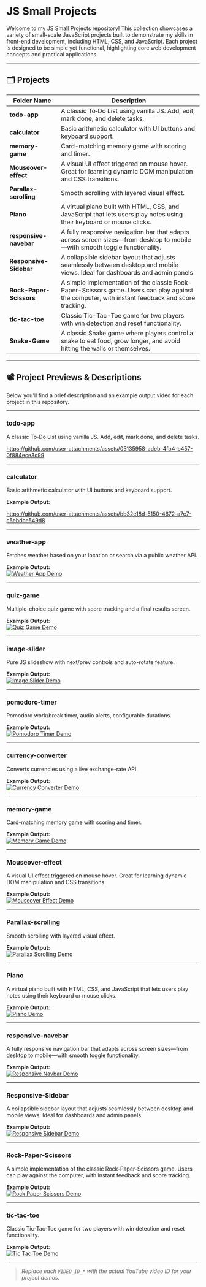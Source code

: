 # JS Small Projects

Welcome to my JS Small Projects repository! This collection showcases a variety of small-scale JavaScript projects built to demonstrate my skills in front-end development, including HTML, CSS, and JavaScript. 
Each project is designed to be simple yet functional, highlighting core web development concepts and practical applications.

---

## 🗂 Projects

| Folder Name            | Description                                                                 | 
|------------------------|-----------------------------------------------------------------------------|
| **todo-app**           | A classic To‑Do List using vanilla JS. Add, edit, mark done, and delete tasks. | 
| **calculator**         | Basic arithmetic calculator with UI buttons and keyboard support.            | 
| **memory-game**        | Card-matching memory game with scoring and timer.                            | 
| **Mouseover-effect**   | A visual UI effect triggered on mouse hover. Great for learning dynamic DOM manipulation and CSS transitions.|
| **Parallax-scrolling** | Smooth scrolling with layered visual effect.|
| **Piano**              | A virtual piano built with HTML, CSS, and JavaScript that lets users play notes using their keyboard or mouse clicks.|
| **responsive-navebar** |A fully responsive navigation bar that adapts across screen sizes—from desktop to mobile—with smooth toggle functionality.|
| **Responsive-Sidebar**   |A collapsible sidebar layout that adjusts seamlessly between desktop and mobile views. Ideal for dashboards and admin panels|
| **Rock-Paper-Scissors** | A simple implementation of the classic Rock-Paper-Scissors game. Users can play against the computer, with instant feedback and score tracking.|
| **tic-tac-toe**         | Classic Tic-Tac-Toe game for two players with win detection and reset functionality. |
| **Snake-Game**          |A classic Snake game where players control a snake to eat food, grow longer, and avoid hitting the walls or themselves.  |

---

## 📽️ Project Previews & Descriptions

Below you'll find a brief description and an example output video for each project in this repository.

---

### **todo-app**

A classic To‑Do List using vanilla JS. Add, edit, mark done, and delete tasks.

https://github.com/user-attachments/assets/05135958-adeb-4fb4-b457-0f884ece3c99


---

### **calculator**
Basic arithmetic calculator with UI buttons and keyboard support.

**Example Output:**  

https://github.com/user-attachments/assets/bb32e18d-5150-4672-a7c7-c5ebdce549d8



---

### **weather-app**
Fetches weather based on your location or search via a public weather API.

**Example Output:**  
[![Weather App Demo](https://img.youtube.com/vi/VIDEO_ID_WEATHER/0.jpg)](https://www.youtube.com/watch?v=VIDEO_ID_WEATHER)

---

### **quiz-game**
Multiple-choice quiz game with score tracking and a final results screen.

**Example Output:**  
[![Quiz Game Demo](https://img.youtube.com/vi/VIDEO_ID_QUIZ/0.jpg)](https://www.youtube.com/watch?v=VIDEO_ID_QUIZ)

---

### **image-slider**
Pure JS slideshow with next/prev controls and auto-rotate feature.

**Example Output:**  
[![Image Slider Demo](https://img.youtube.com/vi/VIDEO_ID_SLIDER/0.jpg)](https://www.youtube.com/watch?v=VIDEO_ID_SLIDER)

---

### **pomodoro-timer**
Pomodoro work/break timer, audio alerts, configurable durations.

**Example Output:**  
[![Pomodoro Timer Demo](https://img.youtube.com/vi/VIDEO_ID_POMODORO/0.jpg)](https://www.youtube.com/watch?v=VIDEO_ID_POMODORO)

---

### **currency-converter**
Converts currencies using a live exchange-rate API.

**Example Output:**  
[![Currency Converter Demo](https://img.youtube.com/vi/VIDEO_ID_CURRENCY/0.jpg)](https://www.youtube.com/watch?v=VIDEO_ID_CURRENCY)

---

### **memory-game**
Card-matching memory game with scoring and timer.

**Example Output:**  
[![Memory Game Demo](https://img.youtube.com/vi/VIDEO_ID_MEMORY/0.jpg)](https://www.youtube.com/watch?v=VIDEO_ID_MEMORY)

---

### **Mouseover-effect**
A visual UI effect triggered on mouse hover. Great for learning dynamic DOM manipulation and CSS transitions.

**Example Output:**  
[![Mouseover Effect Demo](https://img.youtube.com/vi/VIDEO_ID_MOUSEOVER/0.jpg)](https://www.youtube.com/watch?v=VIDEO_ID_MOUSEOVER)

---

### **Parallax-scrolling**
Smooth scrolling with layered visual effect.

**Example Output:**  
[![Parallax Scrolling Demo](https://img.youtube.com/vi/VIDEO_ID_PARALLAX/0.jpg)](https://www.youtube.com/watch?v=VIDEO_ID_PARALLAX)

---

### **Piano**
A virtual piano built with HTML, CSS, and JavaScript that lets users play notes using their keyboard or mouse clicks.

**Example Output:**  
[![Piano Demo](https://img.youtube.com/vi/VIDEO_ID_PIANO/0.jpg)](https://www.youtube.com/watch?v=VIDEO_ID_PIANO)

---

### **responsive-navebar**
A fully responsive navigation bar that adapts across screen sizes—from desktop to mobile—with smooth toggle functionality.

**Example Output:**  
[![Responsive Navbar Demo](https://img.youtube.com/vi/VIDEO_ID_NAVBAR/0.jpg)](https://www.youtube.com/watch?v=VIDEO_ID_NAVBAR)

---

### **Responsive-Sidebar**
A collapsible sidebar layout that adjusts seamlessly between desktop and mobile views. Ideal for dashboards and admin panels.

**Example Output:**  
[![Responsive Sidebar Demo](https://img.youtube.com/vi/VIDEO_ID_SIDEBAR/0.jpg)](https://www.youtube.com/watch?v=VIDEO_ID_SIDEBAR)

---

### **Rock-Paper-Scissors**
A simple implementation of the classic Rock-Paper-Scissors game. Users can play against the computer, with instant feedback and score tracking.

**Example Output:**  
[![Rock Paper Scissors Demo](https://img.youtube.com/vi/VIDEO_ID_RPS/0.jpg)](https://www.youtube.com/watch?v=VIDEO_ID_RPS)

---

### **tic-tac-toe**
Classic Tic-Tac-Toe game for two players with win detection and reset functionality.

**Example Output:**  
[![Tic Tac Toe Demo](https://img.youtube.com/vi/VIDEO_ID_TICTACTOE/0.jpg)](https://www.youtube.com/watch?v=VIDEO_ID_TICTACTOE)

---

> _Replace each `VIDEO_ID_*` with the actual YouTube video ID for your project demos._
